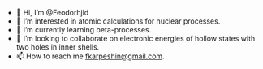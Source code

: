 - 👋 Hi, I’m @Feodorhjld
- 👀 I’m interested in atomic calculations for nuclear processes.
- 🌱 I’m currently learning beta-processes.
- 💞️ I’m looking to collaborate on electronic energies of hollow states with two holes in inner shells.
- 📫 How to reach me fkarpeshin@gmail.com.

<!---
Feodorhjld/Feodorhjld is a ✨ special ✨ repository because its `README.md` (this file) appears on your GitHub profile.
You can click the Preview link to take a look at your changes.
--->
